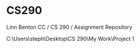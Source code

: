 # CS290
Linn Benton CC / CS 290 / Assignment Repository


C:\Users\steph\Desktop\CS 290\My Work\Project 1
